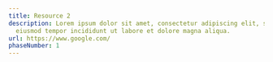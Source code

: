 ```yaml
---
title: Resource 2
description: Lorem ipsum dolor sit amet, consectetur adipiscing elit, sed do
  eiusmod tempor incididunt ut labore et dolore magna aliqua.
url: https://www.google.com/
phaseNumber: 1
---
```

